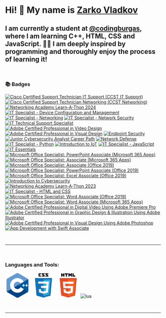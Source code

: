 # Hi! 👋 My name is [Zarko Vladkov](https://github.com/ZSVladkov22)
## I am currently a student at [@codingburgas](https://codingburgas.bg/), where I am learning C++, HTML, CSS and JavaScript. 👨‍💻 I am deeply inspired by programming and thoroughly enjoy the process of learning it!

<br>

### 📚 Badges

<!--START_SECTION:badges-->
<a href="https://www.credly.com/badges/7ae2eb63-5c17-4abe-ace9-9d6149fbb6aa" title="Cisco Certified Support Technician IT Support (CCST IT Support)"><img src="https://images.credly.com/size/80x80/images/02475f2d-e6b7-4a42-bf4e-b19a64ed81bf/image.png" alt="Cisco Certified Support Technician IT Support (CCST IT Support)" width="80" height="80"></a>
<a href="https://www.credly.com/badges/29a7c142-8c58-42a8-8351-9ef6a1897499" title="Cisco Certified Support Technician Networking (CCST Networking)"><img src="https://images.credly.com/size/80x80/images/57d88bab-75be-4400-a2fd-dbfa8e2b056e/image.png" alt="Cisco Certified Support Technician Networking (CCST Networking)" width="80" height="80"></a>
<a href="https://www.credly.com/badges/927d4301-f7fb-4078-9475-abcfba91efd3" title="Networking Academy Learn-A-Thon 2024"><img src="https://images.credly.com/size/80x80/images/e360c3e0-4031-479b-ad7b-5ce878bc29d7/image.png" alt="Networking Academy Learn-A-Thon 2024" width="80" height="80"></a>
<a href="https://www.credly.com/badges/55453547-94cf-486a-ae90-7136a07c81d7" title="IT Specialist - Device Configuration and Management"><img src="https://images.credly.com/size/80x80/images/cd50df53-14eb-427b-8cae-2f09d5b15b41/ITS-Badges_Device-Configure_1200px.png" alt="IT Specialist - Device Configuration and Management" width="80" height="80"></a>
<a href="https://www.credly.com/badges/99724e39-7534-4700-8afc-a348a17cb0bd" title="IT Specialist - Networking"><img src="https://images.credly.com/size/80x80/images/6713c2e4-0562-4a4f-ad1b-27a0069491d8/ITS-Badges_Networking_1200px.png" alt="IT Specialist - Networking" width="80" height="80"></a>
<a href="https://www.credly.com/badges/ccf1cc22-1fa0-4852-8641-9d62fb06240c" title="IT Specialist - Network Security"><img src="https://images.credly.com/size/80x80/images/fa85b446-fcbf-44c0-991f-064d37ae7a6f/ITS-Badges_Network-Security_1200px.png" alt="IT Specialist - Network Security" width="80" height="80"></a>
<a href="https://www.credly.com/badges/99a6d636-7dff-4fb9-82c5-416c9fbfc05b" title="IT Technical Support Specialist"><img src="https://images.credly.com/size/80x80/images/2eebb247-4311-497a-bda0-487a5365648e/Technical_Support_Badge_1200x1200px.png" alt="IT Technical Support Specialist" width="80" height="80"></a>
<a href="https://www.credly.com/badges/4676488f-34e2-4dd7-8ce5-b96ee4ccb102" title="Adobe Certified Professional in Video Design"><img src="https://images.credly.com/size/80x80/images/2753898c-fa5b-4058-9366-a3ce365d5845/Adobe_Certified_Professional_Video_Design_digital_badge.png" alt="Adobe Certified Professional in Video Design" width="80" height="80"></a>
<a href="https://www.credly.com/badges/de98c2ba-07bd-437f-940f-fd0bf868e007" title="Adobe Certified Professional in Visual Design"><img src="https://images.credly.com/size/80x80/images/19d96e55-f15c-44d9-9568-43f83505bd5b/Adobe_Certified_Professional_Visual_Design_digital_badge.png" alt="Adobe Certified Professional in Visual Design" width="80" height="80"></a>
<a href="https://www.credly.com/badges/d4074271-3f5a-4099-938b-aa90106ef872" title="Endpoint Security"><img src="https://images.credly.com/size/80x80/images/0ca5f542-fb5e-4a22-9b7a-c1a1ce4c3db7/EndpointSecurity.png" alt="Endpoint Security" width="80" height="80"></a>
<a href="https://www.credly.com/badges/252fad33-da4e-4e57-8c25-e929fc0c40b3" title="Junior Cybersecurity Analyst Career Path"><img src="https://images.credly.com/size/80x80/images/441578ec-c0f3-46cc-95fc-86b27e90cf4f/image.png" alt="Junior Cybersecurity Analyst Career Path" width="80" height="80"></a>
<a href="https://www.credly.com/badges/d4e54453-3376-4694-81d9-85a6e1044a29" title="Network Defense"><img src="https://images.credly.com/size/80x80/images/51526f76-711b-4caf-b04d-27f89512b112/NetworkDefense_v1_091721.png" alt="Network Defense" width="80" height="80"></a>
<a href="https://www.credly.com/badges/13d9ef43-93ad-4521-a3aa-86907bd54ee6" title="IT Specialist - Python"><img src="https://images.credly.com/size/80x80/images/3c4602d8-832e-4a24-b42d-00359ce746f7/ITS-Badges_Python_1200px.png" alt="IT Specialist - Python" width="80" height="80"></a>
<a href="https://www.credly.com/badges/69b6c62b-3ca5-4538-ad15-19deec10dcbb" title="Introduction to IoT"><img src="https://images.credly.com/size/80x80/images/fce226c2-0f13-4e17-b60c-24fa6ffd88cb/Intro2IoT.png" alt="Introduction to IoT" width="80" height="80"></a>
<a href="https://www.credly.com/badges/f21f2cfd-7964-45a6-b4b7-62ba7c537fe9" title="IT Specialist - JavaScript"><img src="https://images.credly.com/size/80x80/images/ef99b79e-fd54-4eb5-b2a4-bf17e92a4837/ITS-Badges_JavaScript_1200px.png" alt="IT Specialist - JavaScript" width="80" height="80"></a>
<a href="https://www.credly.com/badges/eecaee39-b0ff-4242-9489-493255311fcf" title="IT Essentials"><img src="https://images.credly.com/size/80x80/images/04e8034c-81f5-4f7f-ab23-e8b428c31ce9/ITE.png" alt="IT Essentials" width="80" height="80"></a>
<a href="https://www.credly.com/badges/958c11af-2d18-413f-bfd2-41c19eb0878a" title="Microsoft Office Specialist: PowerPoint Associate (Microsoft 365 Apps)"><img src="https://images.credly.com/size/80x80/images/48efb29e-31ed-414f-899e-088197b10be7/image.png" alt="Microsoft Office Specialist: PowerPoint Associate (Microsoft 365 Apps)" width="80" height="80"></a>
<a href="https://www.credly.com/badges/a1fab987-821d-4f18-a8f6-89772278df47" title="Microsoft Office Specialist: Associate (Microsoft 365 Apps)"><img src="https://images.credly.com/size/80x80/images/5df82cee-c54c-4006-b17d-ff9a5127beeb/image.png" alt="Microsoft Office Specialist: Associate (Microsoft 365 Apps)" width="80" height="80"></a>
<a href="https://www.credly.com/badges/02575e73-6326-414b-b4df-c612eaec3d20" title="Microsoft Office Specialist: Associate (Office 2019)"><img src="https://images.credly.com/size/80x80/images/7fab944f-0d46-4cda-afb6-39307e2432a9/MOS_-_Office_Specialist_Associate-600x600.png" alt="Microsoft Office Specialist: Associate (Office 2019)" width="80" height="80"></a>
<a href="https://www.credly.com/badges/f2069155-bc99-4b95-a01a-bb1750635ec1" title="Microsoft Office Specialist: PowerPoint Associate (Office 2019)"><img src="https://images.credly.com/size/80x80/images/ccfeac51-f472-404a-abf1-97ed89dda03b/MOS_PowerPoint.png" alt="Microsoft Office Specialist: PowerPoint Associate (Office 2019)" width="80" height="80"></a>
<a href="https://www.credly.com/badges/a26b82fb-a038-4c05-aefa-ed8ce608f031" title="Microsoft Office Specialist: Excel Associate (Office 2019)"><img src="https://images.credly.com/size/80x80/images/9d2bcbe6-519f-4ed0-ad34-aca077421568/MOS_Excel.png" alt="Microsoft Office Specialist: Excel Associate (Office 2019)" width="80" height="80"></a>
<a href="https://www.credly.com/badges/67d309a4-cfc4-4543-a419-45a302d11447" title="Introduction to Cybersecurity"><img src="https://images.credly.com/size/80x80/images/af8c6b4e-fc31-47c4-8dcb-eb7a2065dc5b/I2CS__1_.png" alt="Introduction to Cybersecurity" width="80" height="80"></a>
<a href="https://www.credly.com/badges/5d83502a-4dd6-405a-ba46-a42b2e590d65" title="Networking Academy Learn-A-Thon 2023"><img src="https://images.credly.com/size/80x80/images/b1395248-483c-48cd-b40d-7fe93837c37d/image.png" alt="Networking Academy Learn-A-Thon 2023" width="80" height="80"></a>
<a href="https://www.credly.com/badges/ef986e58-3c5b-4831-982a-70833745b91e" title="IT Specialist - HTML and CSS"><img src="https://images.credly.com/size/80x80/images/e2dc688d-de61-44a5-81af-ee96f117a211/ITS-Badges_HTML-and-CSS_1200px.png" alt="IT Specialist - HTML and CSS" width="80" height="80"></a>
<a href="https://www.credly.com/badges/a3969d0f-a47c-4bed-8c81-13b19f815867" title="Microsoft Office Specialist: Word Associate (Office 2019)"><img src="https://images.credly.com/size/80x80/images/b9912ce7-7c17-40bc-afbb-ca4251ea1416/MOS_Word.png" alt="Microsoft Office Specialist: Word Associate (Office 2019)" width="80" height="80"></a>
<a href="https://www.credly.com/badges/8c9ee979-cc31-409f-9e9f-68ffad8ceb9e" title="Microsoft Office Specialist: Word Associate (Microsoft 365 Apps)"><img src="https://images.credly.com/size/80x80/images/323ec4a8-7d1f-486f-9c68-258947965b8e/image.png" alt="Microsoft Office Specialist: Word Associate (Microsoft 365 Apps)" width="80" height="80"></a>
<a href="https://www.credly.com/badges/ac22aed3-9ac8-4827-b1c4-d84572495bd2" title="Adobe Certified Professional in Digital Video Using Adobe Premiere Pro"><img src="https://images.credly.com/size/80x80/images/487b0a79-e99b-43ce-a7d8-28a76d5aa2d8/Adobe_Certified_Professional_Adobe_Premiere_Pro_digital_badge.png" alt="Adobe Certified Professional in Digital Video Using Adobe Premiere Pro" width="80" height="80"></a>
<a href="https://www.credly.com/badges/b468b80c-2194-4820-8f74-a1ddb41db9c4" title="Adobe Certified Professional in Graphic Design & Illustration Using Adobe Illustrator"><img src="https://images.credly.com/size/80x80/images/5155ed69-ad73-45e3-831b-60507ddeb1ad/Adobe_Certified_Professional_Adobe_Illustrator_digital_badge.png" alt="Adobe Certified Professional in Graphic Design & Illustration Using Adobe Illustrator" width="80" height="80"></a>
<a href="https://www.credly.com/badges/f9249f29-eb03-4b76-b3ba-df59e98711da" title="Adobe Certified Professional in Visual Design Using Adobe Photoshop"><img src="https://images.credly.com/size/80x80/images/690784d7-b971-4693-b6ea-7dc990f65544/Adobe_Certified_Professional_Adobe_Photoshop_digital_badge.png" alt="Adobe Certified Professional in Visual Design Using Adobe Photoshop" width="80" height="80"></a>
<a href="https://www.credly.com/badges/f1269f48-d771-4798-9261-82801e054d9d" title="App Development with Swift Associate"><img src="https://images.credly.com/size/80x80/images/d9598c1a-2f59-49b9-b7fc-a764bf23b4d5/image.png" alt="App Development with Swift Associate" width="80" height="80"></a>
<!--END_SECTION:badges-->
<br>
<hr>
<br>
<h3 align="left">Languages and Tools:</h3>
<p align="left"><img src="https://raw.githubusercontent.com/devicons/devicon/master/icons/cplusplus/cplusplus-original.svg" alt="cplusplus" width="80" height="80"/> <img src="https://raw.githubusercontent.com/devicons/devicon/master/icons/css3/css3-original-wordmark.svg" alt="css3" width="80" height="80"/><img src="https://raw.githubusercontent.com/devicons/devicon/master/icons/html5/html5-original-wordmark.svg" alt="html5" width="80" height="80"/><img src="https://upload.wikimedia.org/wikipedia/commons/thumb/c/cf/Lua-Logo.svg/128px-Lua-Logo.svg.png" alt="lua" width="80" height="80"/>  </p>
<br>
<hr>
